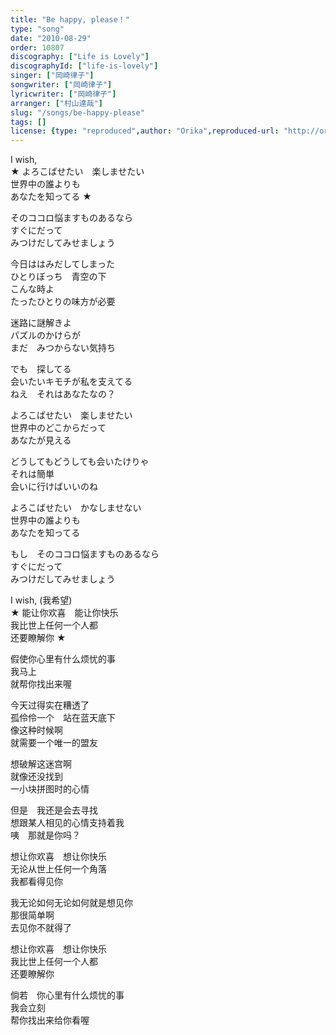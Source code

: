 ```yaml
---
title: "Be happy, please！"
type: "song"
date: "2010-08-29"
order: 10807
discography: ["Life is Lovely"]
discographyId: ["life-is-lovely"]
singer: ["岡崎律子"]
songwriter: ["岡崎律子"]
lyricwriter: ["岡崎律子"]
arranger: ["村山達哉"]
slug: "/songs/be-happy-please"
tags: []
license: {type: "reproduced",author: "Orika",reproduced-url: "http://orikamushi.myweb.hinet.net/",reproduced-website: "織歌蟲網站"}
---
```


I wish,   
★ よろこばせたい　楽しませたい   
世界中の誰よりも   
あなたを知ってる ★   
  
そのココロ悩ますものあるなら   
すぐにだって   
みつけだしてみせましょう   
  
今日ははみだしてしまった   
ひとりぼっち　青空の下   
こんな時よ   
たったひとりの味方が必要   
  
迷路に謎解きよ   
パズルのかけらが   
まだ　みつからない気持ち   
  
でも　探してる   
会いたいキモチが私を支えてる   
ねえ　それはあなたなの？   
  
よろこばせたい　楽しませたい   
世界中のどこからだって   
あなたが見える   
  
どうしてもどうしても会いたけりゃ   
それは簡単   
会いに行けばいいのね   
  
よろこばせたい　かなしませない   
世界中の誰よりも   
あなたを知ってる   
  
もし　そのココロ悩ますものあるなら   
すぐにだって   
みつけだしてみせましょう  
  
  <!-- 翻译 -->

I wish, (我希望)  
★ 能让你欢喜　能让你快乐  
我比世上任何一个人都  
还要瞭解你 ★   
  
假使你心里有什么烦忧的事  
我马上  
就帮你找出来喔  
  
今天过得实在糟透了  
孤伶伶一个　站在蓝天底下  
像这种时候啊  
就需要一个唯一的盟友  
  
想破解这迷宫啊  
就像还没找到  
一小块拼图时的心情  
  
但是　我还是会去寻找  
想跟某人相见的心情支持着我  
咦　那就是你吗？   
  
想让你欢喜　想让你快乐  
无论从世上任何一个角落  
我都看得见你  
  
我无论如何无论如何就是想见你  
那很简单啊  
去见你不就得了  
  
想让你欢喜　想让你快乐  
我比世上任何一个人都  
还要瞭解你  
  
倘若　你心里有什么烦忧的事  
我会立刻  
帮你找出来给你看喔

